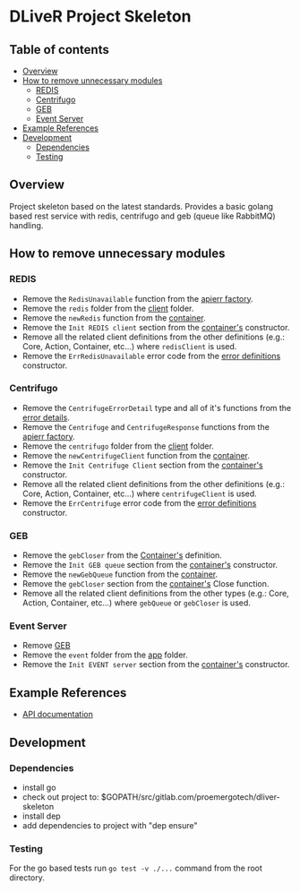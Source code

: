 DLiveR Project Skeleton
==============================

## Table of contents
- [Overview](#overview)
- [How to remove unnecessary modules](#how-to-remove-unnecessary-modules)
  - [REDIS](#redis)
  - [Centrifugo](#centrifugo)
  - [GEB](#geb)
  - [Event Server](#event-server)
- [Example References](#example-references)
- [Development](#development)
  - [Dependencies](#dependencies)
  - [Testing](#testing)

## Overview

Project skeleton based on the latest standards.
Provides a basic golang based rest service with redis, centrifugo and geb (queue like RabbitMQ) handling.

## How to remove unnecessary modules
### REDIS
- Remove the `RedisUnavailable` function from the [apierr factory](./app/apierr/factory.go).
- Remove the `redis` folder from the [client](./app/client) folder.
- Remove the `newRedis` function from the [container](./app/di/container.go).
- Remove the `Init REDIS client` section from the [container's](./app/di/container.go) constructor.
- Remove all the related client definitions from the other definitions (e.g.: Core, Action, Container, etc...) where `redisClient` is used.
- Remove the `ErrRedisUnavailable` error code from the [error definitions](./app/schema/service/error.go) constructor.

### Centrifugo
- Remove the `CentrifugeErrorDetail` type and all of it's functions from the [error details](./app/apierr/error_detail.go).
- Remove the `Centrifuge` and `CentrifugeResponse` functions from the [apierr factory](./app/apierr/factory.go).
- Remove the `centrifugo` folder from the [client](./app/client) folder.
- Remove the `newCentrifugeClient` function from the [container](./app/di/container.go).
- Remove the `Init Centrifuge Client` section from the [container's](./app/di/container.go) constructor.
- Remove all the related client definitions from the other definitions (e.g.: Core, Action, Container, etc...) where `centrifugeClient` is used.
- Remove the `ErrCentrifuge` error code from the [error definitions](./app/schema/service/error.go) constructor.

### GEB
- Remove the `gebCloser` from the [Container's](./app/di/container.go) definition.
- Remove the `Init GEB queue` section from the [container's](./app/di/container.go) constructor.
- Remove the `newGebQueue` function from the [container](./app/di/container.go).
- Remove the `gebCloser` section from the [container's](./app/di/container.go) Close function.
- Remove all the related client definitions from the other types (e.g.: Core, Action, Container, etc...) where `gebQueue` or `gebCloser` is used.

### Event Server
- Remove [GEB](#geb)
- Remove the `event` folder from the [app](./app) folder.
- Remove the `Init EVENT server` section from the [container's](./app/di/container.go) constructor.

## Example References
* [API documentation](./API.md)

## Development

### Dependencies
- install go
- check out project to: $GOPATH/src/gitlab.com/proemergotech/dliver-skeleton
- install dep
- add dependencies to project with "dep ensure"

### Testing

For the go based tests run `go test -v ./...` command from the root directory.  
